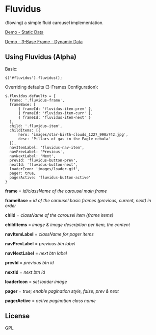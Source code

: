 Fluvidus 
=========
(flowing) a simple fluid carousel implementation.

[Demo - Static Data](http://mugetsu.github.io/fluvidus/index.html)

[Demo - 3-Base Frame - Dynamic Data](http://mugetsu.github.io/fluvidus/three-frames.html)

## Using Fluvidus (Alpha)

Basic:

    $('#fluvidus').fluvidus();

Overriding defaults (3-Frames Configuration):

    $.fluvidus.defaults = {
      frame: '.fluvidus-frame',
      frameBase: [
          { frameId: 'fluvidus-item-prev' },
          { frameId: 'fluvidus-item-curr' },
          { frameId: 'fluvidus-item-next' }
      ],
      child: '.fluvidus-item',
      childItems: [{
          hero: 'images/star-birth-clouds_1227_990x742.jpg',
          desc: 'Pillars of gas in the Eagle nebula'
      }],
      navItemLabel: 'fluvidus-nav-item',
      navPrevLabel: 'Previous',
      navNextLabel: 'Next',
      prevId: 'fluvidus-button-prev',
      nextId: 'fluvidus-button-next',
      loaderIcon: 'images/loader.gif',
      pager: true,
      pagerActive: 'fluvidus-button-active'
    }

**frame** = *id/className of the carousel main frame*

**frameBase** = *id of the carousel basic frames (previous, current, next) in order*

**child** = *className of the carousel item (frame items)*

**childItems** = *image & image description per item, the content*

**navItemLabel** = *className for pager items*

**navPrevLabel** = *previous btn label*

**navNextLabel** = *next btn label*

**prevId** = *previous btn id*

**nextId** = *next btn id*

**loaderIcon** = *set loader image*

**pager** = *true; enable pagination style, false; prev & next*

**pagerActive** = *active pagination class name*

## License

GPL
